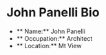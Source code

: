 # John Panelli Bio

- ** Name:** John Panelli
- ** Occupation:** Architect
- ** Location:** Mt View

